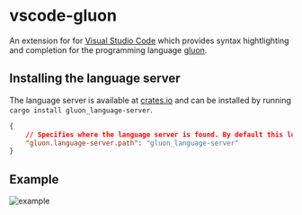 # vscode-gluon

An extension for for [Visual Studio Code][] which provides syntax hightlighting and completion for the programming language [gluon][].

## Installing the language server

The language server is available at [crates.io][] and can be installed by running `cargo install gluon_language-server`.

```json
{
    // Specifies where the language server is found. By default this looks for "gluon_language-server" in $PATH
    "gluon.language-server.path": "gluon_language-server"
}
```

## Example

![example](http://i.imgur.com/44bH0ww.gif)

[Visual Studio Code]:https://code.visualstudio.com/
[gluon]:https://github.com/Marwes/gluon
[crates.io]:https://crates.io/